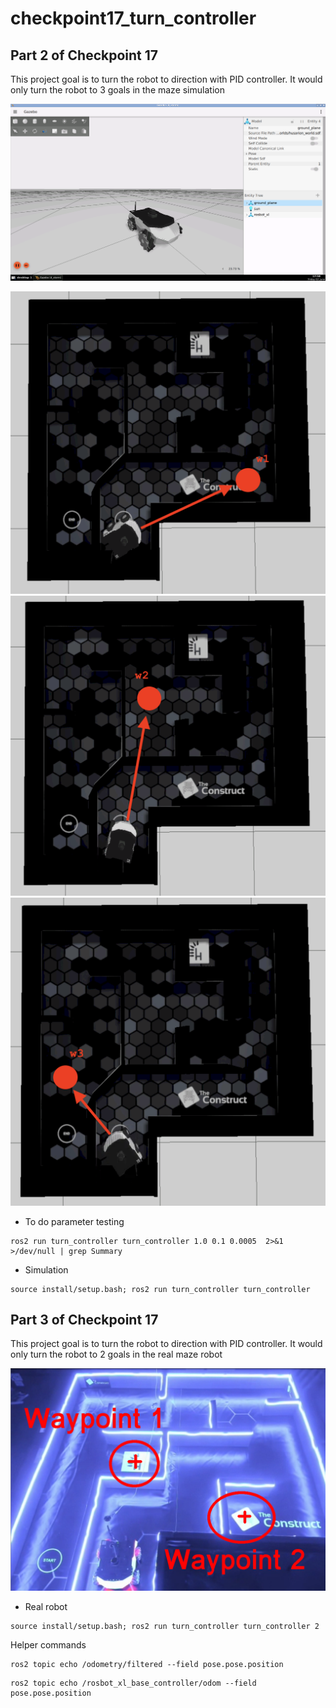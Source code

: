 # checkpoint17_turn_controller

## Part 2 of Checkpoint 17
This project goal is to turn the robot to direction with PID controller. 
It would only turn the robot to 3 goals in the maze simulation

![alt text](rosbot-xl-sim.png)

![alt text](turn_w1.png)
![alt text](turn_w2.png)
![alt text](turn_w3.png)

- To do parameter testing
```
ros2 run turn_controller turn_controller 1.0 0.1 0.0005  2>&1 >/dev/null | grep Summary
```
- Simulation
```
source install/setup.bash; ros2 run turn_controller turn_controller
```

## Part 3 of Checkpoint 17
This project goal is to turn the robot to direction with PID controller. 
It would only turn the robot to 2 goals in the real maze robot

![alt text](cyberworld_maze-export.png)

- Real robot 
```
source install/setup.bash; ros2 run turn_controller turn_controller 2
```

Helper commands
```
ros2 topic echo /odometry/filtered --field pose.pose.position
```
```
ros2 topic echo /rosbot_xl_base_controller/odom --field pose.pose.position
```
